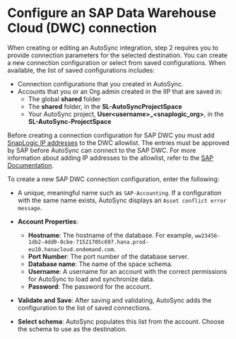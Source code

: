 # Configure an SAP Data Warehouse Cloud \(DWC\) connection

When creating or editing an AutoSync integration, step 2 requires you to provide connection parameters for the selected destination. You can create a new connection configuration or select from saved configurations. When available, the list of saved configurations includes:

-   Connection configurations that you created in AutoSync.
-   Accounts that you or an Org admin created in the IIP that are saved in:
    -   The global **shared** folder
    -   The **shared** folder, in the **SL-AutoSyncProjectSpace**
    -   Your AutoSync project, **User<username\>\_<snaplogic\_org\>**, in the **SL-AutoSync-ProjectSpace**

Before creating a connection configuration for SAP DWC you must add [SnapLogic IP addresses](https://docs-snaplogic.atlassian.net/wiki/spaces/SD/pages/1449033775/) to the DWC allowlist. The entries must be approved by SAP before AutoSync can connect to the SAP DWC. For more information about adding IP addresses to the allowlist, refer to the [SAP Documentation](https://help.sap.com/viewer/9f804b8efa8043539289f42f372c4862/cloud/en-US/a3c214514ef94e899459f68f4c1e2a23.html).

To create a new SAP DWC connection configuration, enter the following:

-   A unique, meaningful name such as `SAP-Accounting`. If a configuration with the same name exists, AutoSync displays an `Asset conflict error message`.
-   **Account Properties**:
    -   **Hostname**: The hostname of the database. For example, `ww23456-1db2-4dd0-8cbe-71521705c697.hana.prod-eu10.hanacloud.ondemand.com`.
    -   **Port Number**: The port number of the database server.
    -   **Database name**: The name of the space schema.
    -   **Username**: A username for an account with the correct permissions for AutoSync to load and synchronize data.
    -   **Password**: The password for the account.
-   **Validate and Save**: After saving and validating, AutoSync adds the configuration to the list of saved connections.

-   **Select schema**: AutoSync populates this list from the account. Choose the schema to use as the destination.


